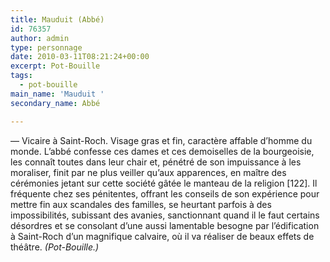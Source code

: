 ```yaml
---
title: Mauduit (Abbé)
id: 76357
author: admin
type: personnage
date: 2010-03-11T08:21:24+00:00
excerpt: Pot-Bouille
tags:
  - pot-bouille
main_name: 'Mauduit '
secondary_name: Abbé

---
```

— Vicaire à Saint-Roch. Visage gras et fin, caractère affable d’homme du monde. L’abbé confesse ces dames et ces demoiselles de la bourgeoisie, les connaît toutes dans leur chair et, pénétré de son impuissance à les moraliser, finit par ne plus veiller qu’aux apparences, en maître des cérémonies jetant sur cette société gâtée le manteau de la religion [122]. Il fréquente chez ses pénitentes, offrant les conseils de son expérience pour mettre fin aux scandales des familles, se heurtant parfois à des impossibilités, subissant des avanies, sanctionnant quand il le faut certains désordres et se consolant d’une aussi lamentable besogne par l’édification à Saint-Roch d’un magnifique calvaire, où il va réaliser de beaux effets de théâtre. _(Pot-Bouille.)_